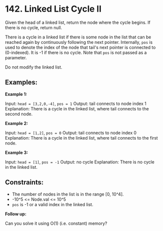 # 142. Linked List Cycle II

Given the head of a linked list, return the node where the cycle begins. If there is no cycle, return null.

There is a cycle in a linked list if there is some node in the list that can be reached again by continuously following the next pointer. Internally, `pos` is used to denote the index of the node that tail's next pointer is connected to (0-indexed). It is -1 if there is no cycle. Note that `pos` is not passed as a parameter.

Do not modify the linked list.

## Examples:

**Example 1:**

Input: `head = [3,2,0,-4]`, `pos = 1`
Output: tail connects to node index 1
Explanation: There is a cycle in the linked list, where tail connects to the second node.

**Example 2:**

Input: `head = [1,2]`, `pos = 0`
Output: tail connects to node index 0
Explanation: There is a cycle in the linked list, where tail connects to the first node.

**Example 3:**

Input: `head = [1]`, `pos = -1`
Output: no cycle
Explanation: There is no cycle in the linked list.

## Constraints:

- The number of nodes in the list is in the range [0, 10^4].
- -10^5 <= Node.val <= 10^5
- `pos` is -1 or a valid index in the linked list.

**Follow up:**

Can you solve it using O(1) (i.e. constant) memory?